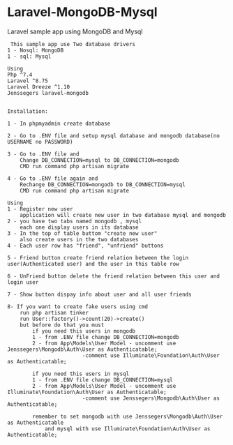 # Laravel-MongoDB-Mysql
 Laravel sample app using MongoDB and Mysql
 
 
 
 
 
     This sample app use Two database drivers
	1 - Nosql: MongoDB
	1 - sql: Mysql
	
	Using 
	Php ^7.4
	Laravel ^8.75
	Laravel Dreeze ^1.10
	Jenssegers laravel-mongodb 
	
	
	Installation:
	
	1 - In phpmyadmin create database
	
	2 - Go to .ENV file and setup mysql database and mongodb database(no USERNAME no PASSWORD)
	
	3 - Go to .ENV file and
	    Change DB_CONNECTION=mysql to DB_CONNECTION=mongodb
	    CMD run command php artisan migrate
	
	4 - Go to .ENV file again and
	    Rechange DB_CONNECTION=mongodb to DB_CONNECTION=mysql
	    CMD run command php artisan migrate
	
	Using
	1 - Register new user
		application will create new user in two database mysql and mongodb
	2 - you have two tabs named mongodb , mysql
		each one display users in its database
	3 - In the top of table buttom "create new user"
		also create users in the two databases
	4 - Each user row has "friend", "unfriend" buttons
	
	5 - Friend button create friend relation between the login user(Authenticated user) and the user in this table row
	
	6 - UnFriend button delete the friend relation between this user and login user
	
	7 - Show button dispay info about user and all user friends
	
	8- If you want to create fake users using cmd
		run php artisan tinker
		run User::factory()->count(20)->create()
		but before do that you must 
			if you need this users in mongodb
			1 - from .ENV file change DB_CONNECTION=mongodb
			2 - from App\Models\User Model - uncomment use Jenssegers\Mongodb\Auth\User as Authenticatable;
							-comment use Illuminate\Foundation\Auth\User as Authenticatable;
			
			if you need this users in mysql
			1 - from .ENV file change DB_CONNECTION=mysql
			2 - from App\Models\User Model - uncomment use Illuminate\Foundation\Auth\User as Authenticatable;
							-comment use Jenssegers\Mongodb\Auth\User as Authenticatable;
			
			remember to set mongodb with use Jenssegers\Mongodb\Auth\User as Authenticatable
				and mysql with use Illuminate\Foundation\Auth\User as Authenticatable; 
		
	
